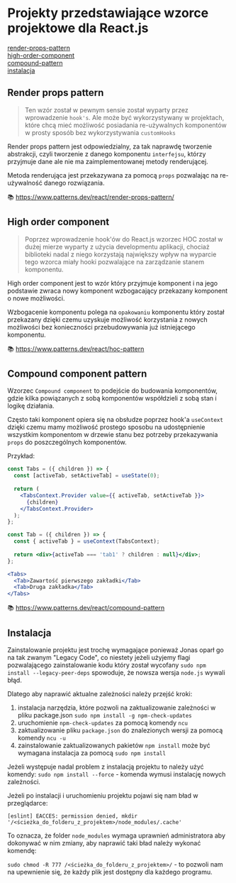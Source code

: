 # Projekty przedstawiające wzorce projektowe dla React.js

[render-props-pattern](#render-props-pattern)<br>
[high-order-component](#high-order-component)<br>
[compound-pattern](#compound-component-pattern)<br>
[instalacja](#instalacja)

## Render props pattern

> Ten wzór został w pewnym sensie został wyparty przez wprowadzenie `hook's`. Ale może być wykorzystywany w projektach, które chcą mieć możliwość posiadania re-używalnych komponentów w prosty sposób bez wykorzystywania `customHooks`

Render props pattern jest odpowiedzialny, za tak naprawdę tworzenie abstrakcji, czyli tworzenie z danego komponentu `interfejsu`, którzy przyjmuje dane ale nie ma zaimplementowanej metody renderującej.

Metoda renderująca jest przekazywana za pomocą `props` pozwalając na re-używalność danego rozwiązania.

📚 https://www.patterns.dev/react/render-props-pattern/

## High order component

> Poprzez wprowadzenie hook'ów do React.js wzorzec HOC został w dużej mierze wyparty z użycia developmentu aplikacji, chociaż biblioteki nadal z niego korzystają największy wpływ na wyparcie tego wzorca miały hooki pozwalające na zarządzanie stanem komponentu.

High order component jest to wzór który przyjmuje komponent i na jego podstawie zwraca nowy komponent wzbogacający przekazany komponent o nowe możliwości.

Wzbogacenie komponentu polega na `opakowaniu` komponentu który został przekazany dzięki czemu uzyskuje możliwość korzystania z nowych możliwości bez konieczności przebudowywania już istniejącego komponentu.

📚 https://www.patterns.dev/react/hoc-pattern

## Compound component pattern

Wzorzec `Compound component` to podejście do budowania komponentów, gdzie kilka powiązanych z sobą komponentów współdzieli z sobą stan i logikę działania.

Często taki komponent opiera się na obsłudze poprzez hook'a `useContext` dzięki czemu mamy możliwość prostego sposobu na udostępnienie wszystkim komponentom w drzewie stanu bez potrzeby przekazywania `props` do poszczególnych komponentów.

Przykład:

```jsx
const Tabs = ({ children }) => {
  const [activeTab, setActiveTab] = useState(0);
  
  return (
    <TabsContext.Provider value={{ activeTab, setActiveTab }}>
      {children}
    </TabsContext.Provider>
  );
};

const Tab = ({ children }) => {
  const { activeTab } = useContext(TabsContext);
  
  return <div>{activeTab === 'tab1' ? children : null}</div>;
};

<Tabs>
  <Tab>Zawartość pierwszego zakładki</Tab>
  <Tab>Druga zakładka</Tab>
</Tabs>
```

📚 https://www.patterns.dev/react/compound-pattern

## Instalacja

Zainstalowanie projektu jest trochę wymagające ponieważ Jonas oparł go na tak zwanym "Legacy Code", co niestety jeżeli użyjemy flagi pozwalającego zainstalowanie kodu który został wycofany `sudo npm install --legacy-peer-deps` spowoduje, że nowsza wersja `node.js` wywali błąd.

Dlatego aby naprawić aktualne zależności należy przejść kroki:

1. instalacja narzędzia, które pozwoli na zaktualizowanie zależności w pliku package.json `sudo npm install -g npm-check-updates`
2. uruchomienie `npm-check-updates` za pomocą komendy `ncu`
3. zaktualizowanie pliku `package.json` do znalezionych wersji za pomocą komendy `ncu -u`
4. zainstalowanie zaktualizowanych pakietów `npm install` może być wymagana instalacja za pomocą `sudo npm install`

Jeżeli występuje nadal problem z instalacją projektu to należy użyć komendy:
`sudo npm install --force` - komenda wymusi instalację nowych zależności.

Jeżeli po instalacji i uruchomieniu projektu pojawi się nam bład w przeglądarce:

```
[eslint] EACCES: permission denied, mkdir '/<ścieżka_do_folderu_z_projektem>/node_modules/.cache'
```
To oznacza, że folder `node_modules` wymaga uprawnień administratora aby dokonywać w nim zmiany, aby naprawić taki bład należy wykonać komendę:

`sudo chmod -R 777 /<ścieżka_do_folderu_z_projektem>/` - to pozwoli nam na upewnienie się, że każdy plik jest dostępny dla każdego programu.